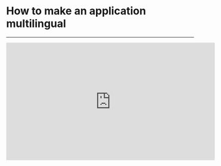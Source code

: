 ﻿# How to make an application multilingual
---
<iframe width="560" height="315" src="https://www.youtube.com/embed/MsF3PPGwdD0" frameborder="0" allowfullscreen></iframe>
